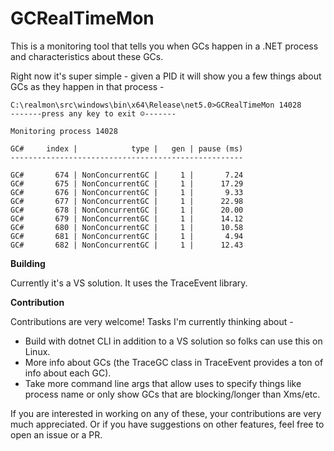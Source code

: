 # GCRealTimeMon
This is a monitoring tool that tells you when GCs happen in a .NET process and characteristics about these GCs.

Right now it's super simple - given a PID it will show you a few things about GCs as they happen in that process -

```
C:\realmon\src\windows\bin\x64\Release\net5.0>GCRealTimeMon 14028
-------press any key to exit ☺-------

Monitoring process 14028

GC#     index |            type |   gen | pause (ms)
----------------------------------------------------

GC#       674 | NonConcurrentGC |     1 |       7.24
GC#       675 | NonConcurrentGC |     1 |      17.29
GC#       676 | NonConcurrentGC |     1 |       9.33
GC#       677 | NonConcurrentGC |     1 |      22.98
GC#       678 | NonConcurrentGC |     1 |      20.00
GC#       679 | NonConcurrentGC |     1 |      14.12
GC#       680 | NonConcurrentGC |     1 |      10.58
GC#       681 | NonConcurrentGC |     1 |       4.94
GC#       682 | NonConcurrentGC |     1 |      12.43
```

**Building**

Currently it's a VS solution. It uses the TraceEvent library.

**Contribution**

Contributions are very welcome! Tasks I'm currently thinking about -

+ Build with dotnet CLI in addition to a VS solution so folks can use this on Linux.
+ More info about GCs (the TraceGC class in TraceEvent provides a ton of info about each GC).
+ Take more command line args that allow uses to specify things like process name or only show GCs that are blocking/longer than Xms/etc.

If you are interested in working on any of these, your contributions are very much appreciated. Or if you have suggestions on other features, feel free to open an issue or a PR. 
